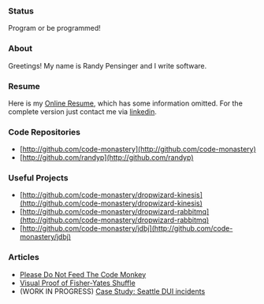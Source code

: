 ### Status
Program or be programmed!

### About
Greetings! My name is Randy Pensinger and I write software.

### Resume
Here is my [Online Resume](http://github.com/randyp/resume), which has some information omitted. For the complete version just contact me via [linkedin](https://www.linkedin.com/pub/randy-pensinger/78/b83/460).

### Code Repositories
* [http://github.com/code-monastery](http://github.com/code-monastery)
* [http://github.com/randyp](http://github.com/randyp)

### Useful Projects
* [http://github.com/code-monastery/dropwizard-kinesis](http://github.com/code-monastery/dropwizard-kinesis)
* [http://github.com/code-monastery/dropwizard-rabbitmq](http://github.com/code-monastery/dropwizard-rabbitmq)
* [http://github.com/code-monastery/jdbj](http://github.com/code-monastery/jdbj)

### Articles
* [Please Do Not Feed The Code Monkey](please-do-not-feed-the-code-monkey.html)
* [Visual Proof of Fisher-Yates Shuffle](dv/fisher-yates-proof.html)
* (WORK IN PROGRESS) [Case Study: Seattle DUI incidents](dv/seattle/dui.html)

